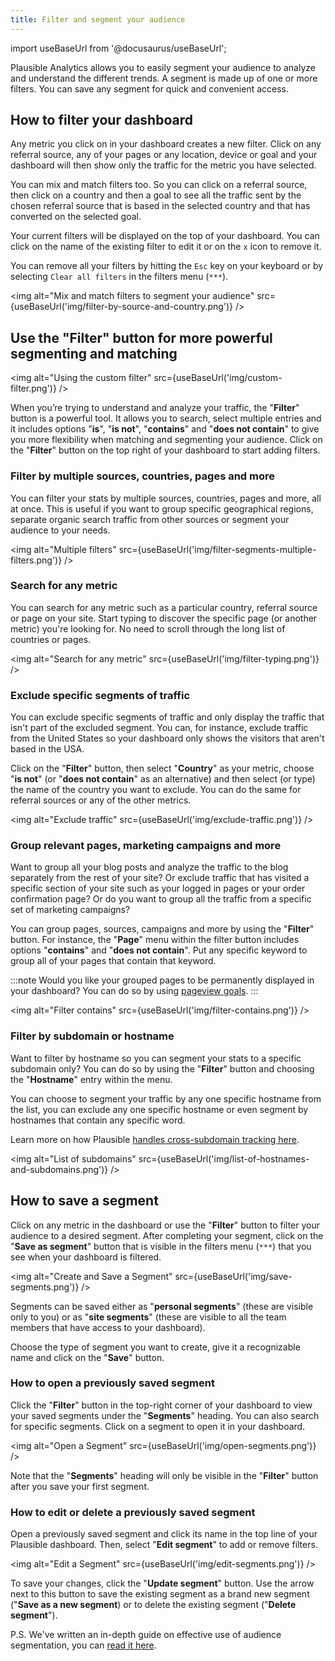 ```yaml
---
title: Filter and segment your audience
---
```


import useBaseUrl from '@docusaurus/useBaseUrl';

Plausible Analytics allows you to easily segment your audience to analyze and understand the different trends. A segment is made up of one or more filters. You can save any segment for quick and convenient access.

## How to filter your dashboard 

Any metric you click on in your dashboard creates a new filter. Click on any referral source, any of your pages or any location, device or goal and your dashboard will then show only the traffic for the metric you have selected.

You can mix and match filters too. So you can click on a referral source, then click on a country and then a goal to see all the traffic sent by the chosen referral source that is based in the selected country and that has converted on the selected goal.

Your current filters will be displayed on the top of your dashboard. You can click on the name of the existing filter to edit it or on the `x` icon to remove it. 

You can remove all your filters by hitting the `Esc` key on your keyboard or by selecting `Clear all filters` in the filters menu (`***`).

<img alt="Mix and match filters to segment your audience" src={useBaseUrl('img/filter-by-source-and-country.png')} />

## Use the "Filter" button for more powerful segmenting and matching

<img alt="Using the custom filter" src={useBaseUrl('img/custom-filter.png')} />

When you’re trying to understand and analyze your traffic, the "**Filter**" button is a powerful tool. It allows you to search, select multiple entries and it includes options "**is**", "**is not**", "**contains**" and "**does not contain**" to give you more flexibility when matching and segmenting your audience. Click on the "**Filter**" button on the top right of your dashboard to start adding filters. 

### Filter by multiple sources, countries, pages and more

You can filter your stats by multiple sources, countries, pages and more, all at once. This is useful if you want to group specific geographical regions, separate organic search traffic from other sources or segment your audience to your needs.

<img alt="Multiple filters" src={useBaseUrl('img/filter-segments-multiple-filters.png')} />

### Search for any metric

You can search for any metric such as a particular country, referral source or page on your site. Start typing to discover the specific page (or another metric) you're looking for. No need to scroll through the long list of countries or pages.

<img alt="Search for any metric" src={useBaseUrl('img/filter-typing.png')} />

### Exclude specific segments of traffic

You can exclude specific segments of traffic and only display the traffic that isn't part of the excluded segment. You can, for instance, exclude traffic from the United States so your dashboard only shows the visitors that aren't based in the USA. 

Click on the "**Filter**" button, then select "**Country**" as your metric, choose "**is not**" (or "**does not contain**" as an alternative) and then select (or type) the name of the country you want to exclude. You can do the same for referral sources or any of the other metrics.

<img alt="Exclude traffic" src={useBaseUrl('img/exclude-traffic.png')} />

### Group relevant pages, marketing campaigns and more

Want to group all your blog posts and analyze the traffic to the blog separately from the rest of your site? Or exclude traffic that has visited a specific section of your site such as your logged in pages or your order confirmation page? Or do you want to group all the traffic from a specific set of marketing campaigns?

You can group pages, sources, campaigns and more by using the "**Filter**" button. For instance, the "**Page**" menu within the filter button includes options "**contains**" and "**does not contain**". Put any specific keyword to group all of your pages that contain that keyword.

:::note
Would you like your grouped pages to be permanently displayed in your dashboard? You can do so by using [pageview goals](pageview-goals.md).
:::

<img alt="Filter contains" src={useBaseUrl('img/filter-contains.png')} />

### Filter by subdomain or hostname

Want to filter by hostname so you can segment your stats to a specific subdomain only? You can do so by using the "**Filter**" button and choosing the "**Hostname**" entry within the menu.

You can choose to segment your traffic by any one specific hostname from the list, you can exclude any one specific hostname or even segment by hostnames that contain any specific word.

Learn more on how Plausible [handles cross-subdomain tracking here](subdomain-hostname-filter.md).

<img alt="List of subdomains" src={useBaseUrl('img/list-of-hostnames-and-subdomains.png')} />

## How to save a segment 

Click on any metric in the dashboard or use the "**Filter**" button to filter your audience to a desired segment. After completing your segment, click on the "**Save as segment**" button that is visible in the filters menu (`***`) that you see when your dashboard is filtered.

<img alt="Create and Save a Segment" src={useBaseUrl('img/save-segments.png')} />

Segments can be saved either as "**personal segments**" (these are visible only to you) or as "**site segments**" (these are visible to all the team members that have access to your dashboard).

Choose the type of segment you want to create, give it a recognizable name and click on the "**Save**" button.

### How to open a previously saved segment

Click the "**Filter**" button in the top-right corner of your dashboard to view your saved segments under the "**Segments**" heading. You can also search for specific segments. Click on a segment to open it in your dashboard. 

<img alt="Open a Segment" src={useBaseUrl('img/open-segments.png')} />

Note that the "**Segments**" heading will only be visible in the "**Filter**" button after you save your first segment. 

### How to edit or delete a previously saved segment

Open a previously saved segment and click its name in the top line of your Plausible dashboard. Then, select "**Edit segment**" to add or remove filters. 

<img alt="Edit a Segment" src={useBaseUrl('img/edit-segments.png')} />

To save your changes, click the "**Update segment**" button. Use the arrow next to this button to save the existing segment as a brand new segment ("**Save as a new segment**) or to delete the existing segment ("**Delete segment**").

P.S. We've written an in-depth guide on effective use of audience segmentation, you can [read it here](https://plausible.io/audience-segmentation).
